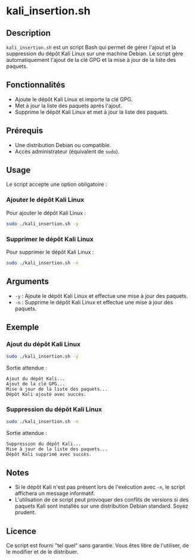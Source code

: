 # kali_insertion.sh

## Description
`kali_insertion.sh` est un script Bash qui permet de gérer l'ajout et la suppression du dépôt Kali Linux sur une machine Debian. Le script gère automatiquement l'ajout de la clé GPG et la mise à jour de la liste des paquets.

## Fonctionnalités
- Ajoute le dépôt Kali Linux et importe la clé GPG.
- Met à jour la liste des paquets après l'ajout.
- Supprime le dépôt Kali Linux et met à jour la liste des paquets.

## Prérequis
- Une distribution Debian ou compatible.
- Accès administrateur (équivalent de `sudo`).

## Usage
Le script accepte une option obligatoire :

### Ajouter le dépôt Kali Linux
Pour ajouter le dépôt Kali Linux :
```bash
sudo ./kali_insertion.sh -y
```

### Supprimer le dépôt Kali Linux
Pour supprimer le dépôt Kali Linux :
```bash
sudo ./kali_insertion.sh -n
```

## Arguments
- `-y` : Ajoute le dépôt Kali Linux et effectue une mise à jour des paquets.
- `-n` : Supprime le dépôt Kali Linux et effectue une mise à jour des paquets.

## Exemple
### Ajout du dépôt Kali Linux
```bash
sudo ./kali_insertion.sh -y
```
Sortie attendue :
```
Ajout du dépôt Kali...
Ajout de la clé GPG...
Mise à jour de la liste des paquets...
Dépôt Kali ajouté avec succès.
```

### Suppression du dépôt Kali Linux
```bash
sudo ./kali_insertion.sh -n
```
Sortie attendue :
```
Suppression du dépôt Kali...
Mise à jour de la liste des paquets...
Dépôt Kali supprimé avec succès.
```

## Notes
- Si le dépôt Kali n'est pas présent lors de l'exécution avec `-n`, le script affichera un message informatif.
- L'utilisation de ce script peut provoquer des conflits de versions si des paquets Kali sont installés sur une distribution Debian standard. Soyez prudent.

## Licence
Ce script est fourni "tel quel" sans garantie. Vous êtes libre de l'utiliser, de le modifier et de le distribuer.
